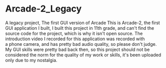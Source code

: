 # Arcade-2_Legacy
A legacy project, The first GUI version of Arcade
This is Arcade-2, the first GUI application I built, I built this project in 11th grade, and can't find the<br>
source code for the project, which is why it isn't open source. The introduction video I recorded for this  application was recorded with<br>
a phone camera, and has pretty bad audio quality, so please don't judge. My GUI skills were pretty bad back then, so this project should not be considered the norm for the quality of my work or skills, it's been uploaded only due to my nostalgia.
